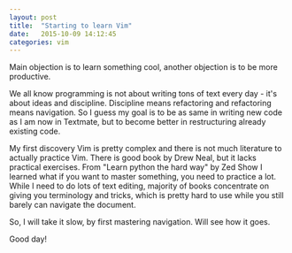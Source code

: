 ```yaml
---
layout: post
title:  "Starting to learn Vim"
date:   2015-10-09 14:12:45
categories: vim
---
```


Main objection is to learn something cool, another objection is to be more
productive.

We all know programming is not about writing tons of text every day - it's
about ideas and discipline. Discipline means refactoring and refactoring means
navigation. So I guess my goal is to be as same in writing new code as I am now
in Textmate, but to become better in restructuring already existing code.
 
My first discovery Vim is pretty complex and there is not much literature to
actually practice Vim. There is good book by Drew Neal, but it lacks practical
exercises. From "Learn python the hard way" by Zed Show 
I learned what if you want to master something, you need to
practice a lot. While I need to do lots of text editing, majority of books
concentrate on giving you terminology and tricks, which is pretty hard to use
while you still barely can navigate the document. 

So, I will take it slow, by first mastering navigation. Will see how it goes.

Good day!

